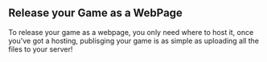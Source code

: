 ## Release your Game as a WebPage

To release your game as a webpage, you only need where to host it, once you've got a hosting, publisging your game is as simple as uploading all the files to your server!
